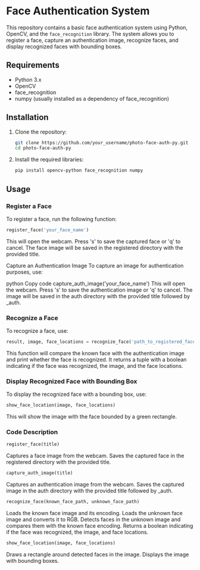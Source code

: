 # Face Authentication System

This repository contains a basic face authentication system using Python, OpenCV, and the `face_recognition` library. The system allows you to register a face, capture an authentication image, recognize faces, and display recognized faces with bounding boxes.

## Requirements

- Python 3.x
- OpenCV
- face_recognition
- numpy (usually installed as a dependency of face_recognition)

## Installation

1. Clone the repository:
    ```bash
    git clone https://github.com/your_username/photo-face-auth-py.git
    cd photo-face-auth-py
    ```

2. Install the required libraries:
    ```bash
    pip install opencv-python face_recognition numpy
    ```

## Usage

### Register a Face

To register a face, run the following function:

```python
register_face('your_face_name')
```

This will open the webcam. Press 's' to save the captured face or 'q' to cancel. The face image will be saved in the registered directory with the provided title.

Capture an Authentication Image
To capture an image for authentication purposes, use:

python
Copy code
capture_auth_image('your_face_name')
This will open the webcam. Press 's' to save the authentication image or 'q' to cancel. The image will be saved in the auth directory with the provided title followed by _auth.

### Recognize a Face
To recognize a face, use:

```python
result, image, face_locations = recognize_face('path_to_registered_face', 'path_to_auth_image')
```
This function will compare the known face with the authentication image and print whether the face is recognized. It returns a tuple with a boolean indicating if the face was recognized, the image, and the face locations.

### Display Recognized Face with Bounding Box
To display the recognized face with a bounding box, use:

```python
show_face_location(image, face_locations)
```
This will show the image with the face bounded by a green rectangle.

### Code Description
```python
register_face(title)
```
Captures a face image from the webcam.
Saves the captured face in the registered directory with the provided title.
```python
capture_auth_image(title)
```
Captures an authentication image from the webcam.
Saves the captured image in the auth directory with the provided title followed by _auth.
```python
recognize_face(known_face_path, unknown_face_path)
```
Loads the known face image and its encoding.
Loads the unknown face image and converts it to RGB.
Detects faces in the unknown image and compares them with the known face encoding.
Returns a boolean indicating if the face was recognized, the image, and face locations.
```python
show_face_location(image, face_locations)
```
Draws a rectangle around detected faces in the image.
Displays the image with bounding boxes.
